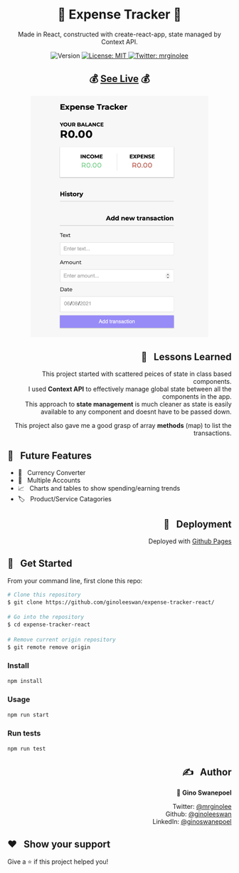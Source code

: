 <h1 align="center">💸 Expense Tracker 💸</h1>

<p align="center"> Made in React, constructed with create-react-app, state managed by Context API. </p>
<p align="center">
  <img alt="Version" src="https://img.shields.io/badge/version-0.1.0-blue.svg?cacheSeconds=2592000" />
  <a href="#" target="_blank">
    <img alt="License: MIT" src="https://img.shields.io/badge/License-MIT-yellow.svg" />
  </a>
  <a href="https://twitter.com/mrginolee" target="_blank">
    <img alt="Twitter: mrginolee" src="https://img.shields.io/twitter/follow/mrginolee.svg?style=social" />
  </a>
</p>

<h2 align="center">💰 <a href="https://ginoleeswan.github.io/expense-tracker-react/">See Live</a> 💰</h2>

<p align="center">
  <a href="https://ginoleeswan.github.io/expense-tracker-react/">
    <img src="./images/app-screenshot.png" width="400px"  alt="expense tracker" />
  </a>
</p>

<h2 align="right">📖 &nbsp; Lessons Learned</h2>

<div align="right">

&nbsp; This project started with scattered peices of state in class based components.\
&nbsp; I used **Context API** to effectively manage global state between all the components in the app.\
&nbsp; This approach to **state management** is much cleaner as state is easily available to any component and doesnt have to be passed down.

&nbsp; This project also gave me a good grasp of array **methods** (map) to list the transactions.

</div>

## 🔮 &nbsp; Future Features

- 💱 &nbsp; Currency Converter
- 🏦 &nbsp; Multiple Accounts
- 📈 &nbsp; Charts and tables to show spending/earning trends
- 🏷️ &nbsp; Product/Service Catagories

<h2 align="right">🚀 &nbsp; Deployment</h2>
<div align="right">

Deployed with [Github Pages](https://ginoleeswan.github.io/expense-tracker-app)

</div>

## 🔨 &nbsp; Get Started

From your command line, first clone this repo:

```sh
# Clone this repository
$ git clone https://github.com/ginoleeswan/expense-tracker-react/

# Go into the repository
$ cd expense-tracker-react

# Remove current origin repository
$ git remote remove origin
```

### Install

```sh
npm install
```

### Usage

```sh
npm run start
```

### Run tests

```sh
npm run test
```

<div align="right">

## ✍️ &nbsp; Author

👤 **Gino Swanepoel**

&nbsp; Twitter: [@mrginolee](https://twitter.com/mrginolee)\
 &nbsp; Github: [@ginoleeswan](https://github.com/ginoleeswan)\
 &nbsp; LinkedIn: [@ginoswanepoel](https://linkedin.com/in/ginoswanepoel)

</div>

## ❤️ &nbsp; Show your support

Give a ⭐️ if this project helped you!
